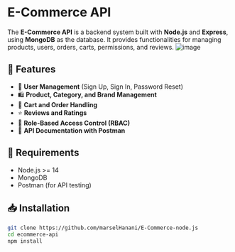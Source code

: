 # E-Commerce API

The **E-Commerce API** is a backend system built with **Node.js** and **Express**, using **MongoDB** as the database. It provides functionalities for managing products, users, orders, carts, permissions, and reviews.
![image](https://github.com/user-attachments/assets/f8cbd43b-48d9-49de-9e99-e415603504d5)
## 🚀 Features
- 🔐 **User Management** (Sign Up, Sign In, Password Reset)
- 🛍️ **Product, Category, and Brand Management**
- 🛒 **Cart and Order Handling**
- ⭐ **Reviews and Ratings**
- 🔑 **Role-Based Access Control (RBAC)**
- 📡 **API Documentation with Postman**

## 📌 Requirements
- Node.js >= 14
- MongoDB
- Postman (for API testing)

## 📥 Installation
```bash
git clone https://github.com/marselHanani/E-Commerce-node.js
cd ecommerce-api
npm install


